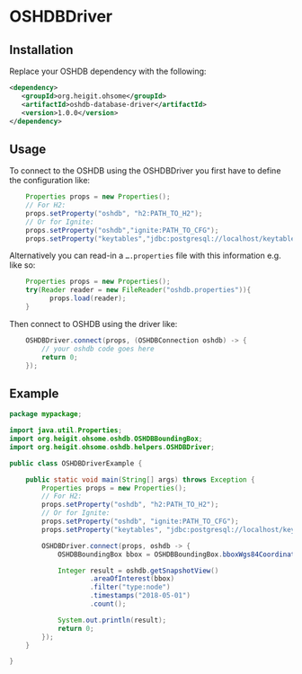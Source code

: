 # OSHDBDriver
## Installation

Replace your OSHDB dependency with the following:

```xml
<dependency>
   <groupId>org.heigit.ohsome</groupId>
   <artifactId>oshdb-database-driver</artifactId>
   <version>1.0.0</version>
</dependency>
```

## Usage

To connect to the OSHDB using the OSHDBDriver you first have to define the configuration like:

```java
    Properties props = new Properties();
    // For H2:
    props.setProperty("oshdb", "h2:PATH_TO_H2");
    // Or for Ignite:
    props.setProperty("oshdb","ignite:PATH_TO_CFG");
    props.setProperty("keytables","jdbc:postgresql://localhost/keytables-${prefix}?user=ohsome&password=secret");
```

Alternatively you can read-in a `….properties` file with this information e.g. like so:

```java
    Properties props = new Properties();
    try(Reader reader = new FileReader("oshdb.properties")){
          props.load(reader);
    }
```

Then connect to OSHDB using the driver like:

```java
    OSHDBDriver.connect(props, (OSHDBConnection oshdb) -> {
        // your oshdb code goes here
        return 0;
    });
```

## Example

```java
package mypackage;

import java.util.Properties;
import org.heigit.ohsome.oshdb.OSHDBBoundingBox;
import org.heigit.ohsome.oshdb.helpers.OSHDBDriver;

public class OSHDBDriverExample {

    public static void main(String[] args) throws Exception {
        Properties props = new Properties();
        // For H2:
        props.setProperty("oshdb", "h2:PATH_TO_H2");
        // Or for Ignite:
        props.setProperty("oshdb", "ignite:PATH_TO_CFG");
        props.setProperty("keytables", "jdbc:postgresql://localhost/keytables-global?user=ohsome&password=secret");

        OSHDBDriver.connect(props, oshdb -> {
            OSHDBBoundingBox bbox = OSHDBBoundingBox.bboxWgs84Coordinates(8.651133, 49.387611, 8.6561, 49.390513);

            Integer result = oshdb.getSnapshotView()
                    .areaOfInterest(bbox)
                    .filter("type:node")
                    .timestamps("2018-05-01")
                    .count();

            System.out.println(result);
            return 0;
        });
    }

}
```
